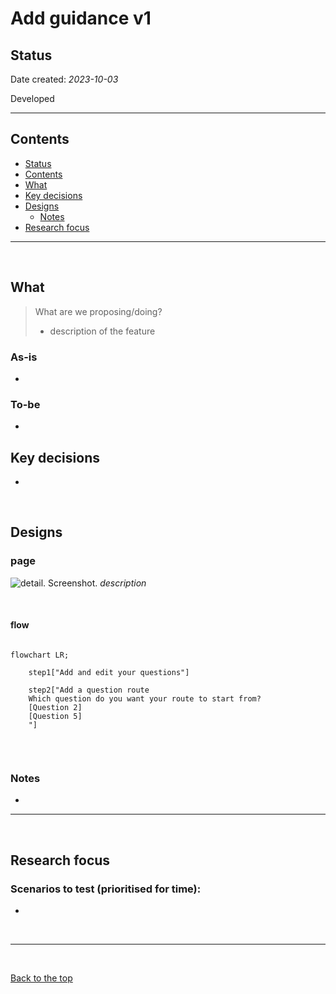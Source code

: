 # Add guidance v1

## Status

Date created: *2023-10-03*  

Developed  

___

## Contents

- [Status](#status)
- [Contents](#contents)
- [What](#what)
- [Key decisions](#key-decisions)
- [Designs](#designs)
  - [Notes](#notes)
- [Research focus](#research-focus)

___

<br>

## What

> What are we proposing/doing?  
> - description of the feature

### As-is

- 

### To-be

- 


## Key decisions

- 


<br>

## Designs

### page

![detail. Screenshot.](url)
*description*

<br>

#### flow

```mermaid
    
flowchart LR;

    step1["Add and edit your questions"]
    
    step2["Add a question route
    Which question do you want your route to start from?
    [Question 2]
    [Question 5]
    "]
    
```

<br>

### Notes

- 

___

<br>

## Research focus

### Scenarios to test (prioritised for time):
- 


<br>

___

<br>

[Back to the top](#add-guidance-v1)
